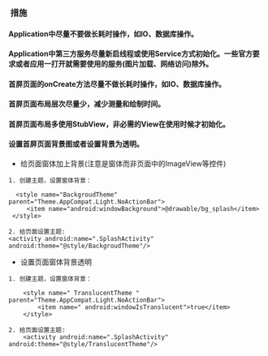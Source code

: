 ###  措施
#### Application中尽量不要做长耗时操作，如IO、数据库操作。
#### Application中第三方服务尽量新启线程或使用Service方式初始化。一些官方要求或者应用一打开就需要使用的服务(图片加载、网络访问)除外。
#### 首屏页面的onCreate方法尽量不做长耗时操作，如IO、数据库操作。
#### 首屏页面布局层次尽量少，减少测量和绘制时间。
#### 首屏页面布局多使用StubView，非必需的View在使用时候才初始化。
#### 设置首屏页面背景图或者设置背景为透明。
   - 给页面窗体加上背景(注意是窗体而非页面中的ImageView等控件)
   
    1. 创建主题，设置窗体背景：
    
 	  <style name="BackgroudTheme" parent="Theme.AppCompat.Light.NoActionBar"> 
  	     <item name="android:windowBackground">@drawable/bg_splash</item>
     </style>
      
    2. 给页面设置主题:
   	<activity android:name=".SplashActivity" android:theme="@style/BackgroudTheme"/>
   
   - 设置页面窗体背景透明
   
``` 
1. 创建主题，设置窗体背景：
    
    <style name=" TranslucentTheme " parent="Theme.AppCompat.Light.NoActionBar">  
        <item name=" android:windowIsTranslucent">true</item>
    </style>

2. 给页面设置主题:
    <activity android:name=".SplashActivity" android:theme="@style/TranslucentTheme"/>
```
     
